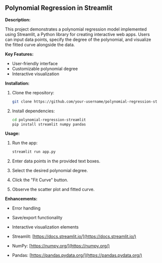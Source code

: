 ## Polynomial Regression in Streamlit

**Description:**

This project demonstrates a polynomial regression model implemented using Streamlit, a Python library for creating interactive web apps. Users can input data points, specify the degree of the polynomial, and visualize the fitted curve alongside the data.

**Key Features:**

* User-friendly interface
* Customizable polynomial degree
* Interactive visualization
  

**Installation:**

1. Clone the repository:

   ```bash
   git clone https://github.com/your-username/polynomial-regression-streamlit.git
   ```

2. Install dependencies:

   ```bash
   cd polynomial-regression-streamlit
   pip install streamlit numpy pandas
   ```

**Usage:**

1. Run the app:

   ```bash
   streamlit run app.py
   ```

2. Enter data points in the provided text boxes.
3. Select the desired polynomial degree.
4. Click the "Fit Curve" button.
5. Observe the scatter plot and fitted curve.

**Enhancements:**
* Error handling
* Save/export functionality
* Interactive visualization elements



* Streamlit: [https://docs.streamlit.io/](https://docs.streamlit.io/)
* NumPy: [https://numpy.org/](https://numpy.org/)
* Pandas: [https://pandas.pydata.org/](https://pandas.pydata.org/)

